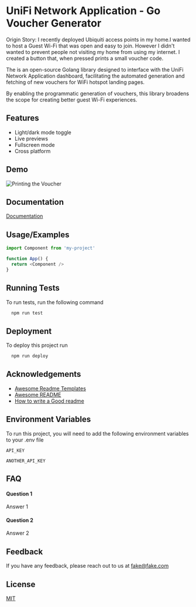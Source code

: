 
# UniFi Network Application - Go Voucher Generator

Origin Story: I recently deployed Ubiquiti access points in my home.I wanted to host a Guest Wi-Fi that was open and easy to join. However I didn't wanted to prevent people not visiting my home from using my internet. I created a button that, when pressed prints a small voucher code.

The is an open-source Golang library designed to interface with the UniFi Network Application dashboard, facilitating the automated generation and fetching of new vouchers for WiFi hotspot landing pages.

By enabling the programmatic generation of vouchers, this library broadens the scope for creating better guest Wi-Fi experiences.



## Features

- Light/dark mode toggle
- Live previews
- Fullscreen mode
- Cross platform


## Demo

![Printing the Voucher](https://jeremyforan-github-public-assets.s3.ca-central-1.amazonaws.com/output_voucher.gif)


## Documentation

[Documentation](https://linktodocumentation)


## Usage/Examples

```javascript
import Component from 'my-project'

function App() {
  return <Component />
}
```


## Running Tests

To run tests, run the following command

```bash
  npm run test
```


## Deployment

To deploy this project run

```bash
  npm run deploy
```


## Acknowledgements

- [Awesome Readme Templates](https://awesomeopensource.com/project/elangosundar/awesome-README-templates)
- [Awesome README](https://github.com/matiassingers/awesome-readme)
- [How to write a Good readme](https://bulldogjob.com/news/449-how-to-write-a-good-readme-for-your-github-project)


## Environment Variables

To run this project, you will need to add the following environment variables to your .env file

`API_KEY`

`ANOTHER_API_KEY`


## FAQ

#### Question 1

Answer 1

#### Question 2

Answer 2


## Feedback

If you have any feedback, please reach out to us at fake@fake.com


## License

[MIT](https://choosealicense.com/licenses/mit/)

